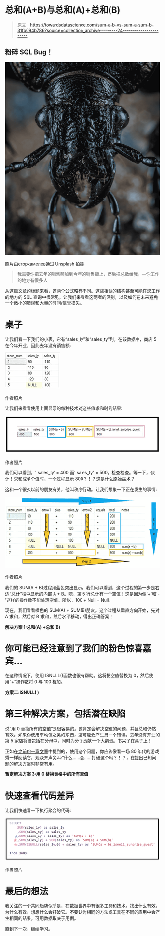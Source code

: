 # 总和(A+B)与总和(A)+总和(B)

> 原文：<https://towardsdatascience.com/sum-a-b-vs-sum-a-sum-b-31fb094b786?source=collection_archive---------24----------------------->

## 粉碎 SQL Bug！

![](img/4c7a9f71f1df4408eb9cf32b01a7e125.png)

照片由[егоркамелев](https://unsplash.com/@ekamelev?utm_source=unsplash&utm_medium=referral&utm_content=creditCopyText)通过 Unsplash 拍摄

> 我需要你把去年的销售额加到今年的销售额上，然后把总数给我。—你工作的地方有很多人

从这篇文章的标题来看，这两个公式略有不同。这些相似的结构甚至可能在您工作的地方的 SQL 查询中很常见。让我们来看看这两者的区别，以及如何在未来避免一个微小的错误和大量的时间/信誉损失。

# 桌子

让我们看一下我们的小表，它有“sales_ly”和“sales_ty”列。在该数据中，商店 5 在今年开业，因此去年没有销售额:

![](img/0f3fc9be142ca2e26c60c6b4689f8864.png)

作者照片

让我们来看看使用上面显示的每种技术对这些值求和时的结果:

![](img/c5113b539fc0e2ca332ffc493a8f9f21.png)

作者照片

我们可以看到，' sales_ly' = 400 而' sales_ty' = 500。检查检查。等一下，伙计！求和成单个值时，一个过程显示 800？！？这是什么原始巫术？

这和一个很久以前的朋友有关，他叫秩序行动。让我们想象一下正在发生的事情:

![](img/c7799bbdd61f4102d990a2f91acaf9a5.png)

作者照片

我们的 SUM(A + B)过程用蓝色突出显示。我们可以看到，这个过程的第一步是右边“总计”栏中显示的内部 A + B。嗯，第 5 行总计有一个空值！这是因为像'+'和'-'这样的操作数不能处理空值。所以，100 + Null = Null。

现在，我们看看橙色的 SUM(A) + SUM(B)朋友。这个过程从垂直方向开始，先对 A 求和，然后对 B 求和，然后水平移动，得出正确答案！

**解决方案 1:总和(A) +总和(B)**

# 你可能已经注意到了我们的粉色惊喜嘉宾…

在这种情况下，使用 ISNULL()函数也很有帮助。这将把空值替换为 0，然后使用“+”操作数将 0 与 100 相加。

**方案二:ISNULL( )**

# 第三种解决方案，包括潜在缺陷

说“用 0 替换所有的空值”是很容易的。这肯定会解决空值的问题，并且总和仍然有效。如果你使用平均值之类的东西，这可能会产生另一个错误。去年没有开业的第 5 家店将被包括在分母中，同时为分子贡献一个大鹅蛋。书呆子在桌子上！

正如在[之前的一篇文章](https://medium.com/geekculture/in-data-theres-almost-never-a-magic-silver-bullet-6cf30a5c70b4?sk=3a221694f078282e755130d87ed2833b)中提到的，使用这个问题，你应该像看一场 80 年代的游戏秀一样阅读它，观众齐声尖叫:“什么……会……打破这个吗？！？，在提出已知问题的解决方案时非常有用。

**暂定解决方案 3:用 0 替换表格中的所有空值**

# **快速查看代码差异**

让我们快速看一下执行聚合的代码:

![](img/e90a8b3e5d69e50b5a070e12be92ed8f.png)

作者照片

# 最后的想法

我关注的一个共同趋势似乎是，在数据世界中有很多工具和技术。找出什么有效，为什么有效。想想什么会打破它。不要认为相同的方法或工具在不同的应用中会产生相同的结果。可用数据取决于用例。

直到下一次，继续学习。